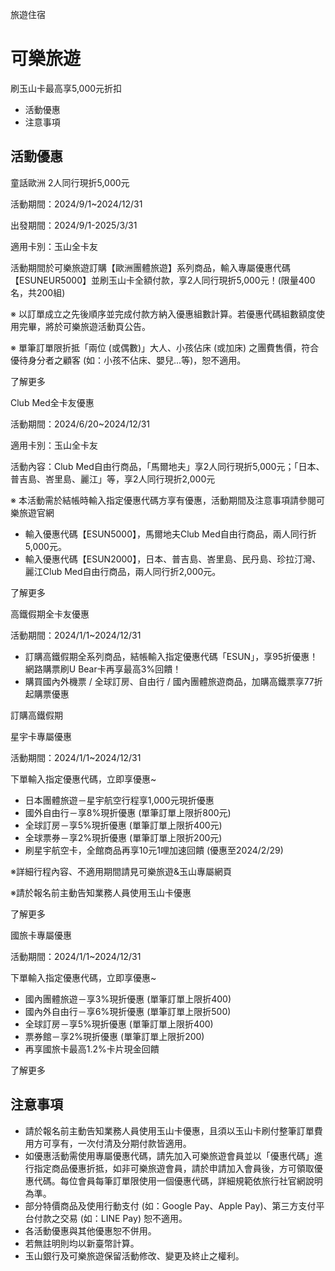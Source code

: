 旅遊住宿

# 可樂旅遊  

刷玉山卡最高享5,000元折扣

  * 活動優惠
  * 注意事項

## 活動優惠

童話歐洲 2人同行現折5,000元

活動期間：2024/9/1~2024/12/31

出發期間：2024/9/1-2025/3/31

適用卡別：玉山全卡友

活動期間於可樂旅遊訂購【歐洲團體旅遊】系列商品，輸入專屬優惠代碼【ESUNEUR5000】並刷玉山卡全額付款，享2人同行現折5,000元！(限量400名，共200組)

※ 以訂單成立之先後順序並完成付款方納入優惠組數計算。若優惠代碼組數額度使用完畢，將於可樂旅遊活動頁公告。

※ 單筆訂單限折抵「兩位 (或偶數)」大人、小孩佔床 (或加床) 之團費售價，符合優待身分者之顧客 (如：小孩不佔床、嬰兒...等)，恕不適用。

了解更多

Club Med全卡友優惠

活動期間：2024/6/20~2024/12/31

適用卡別：玉山全卡友

活動內容：Club Med自由行商品，「馬爾地夫」享2人同行現折5,000元；「日本、普吉島、峇里島、麗江」等，享2人同行現折2,000元

※ 本活動需於結帳時輸入指定優惠代碼方享有優惠，活動期間及注意事項請參閱可樂旅遊官網

  * 輸入優惠代碼【ESUN5000】，馬爾地夫Club Med自由行商品，兩人同行折5,000元。
  * 輸入優惠代碼【ESUN2000】，日本、普吉島、峇里島、民丹島、珍拉汀灣、麗江Club Med自由行商品，兩人同行折2,000元。

  

了解更多

高鐵假期全卡友優惠

活動期間：2024/1/1~2024/12/31

  * 訂購高鐵假期全系列商品，結帳輸入指定優惠代碼「ESUN」，享95折優惠！網路購票刷U Bear卡再享最高3%回饋！
  * 購買國內外機票 / 全球訂房、自由行 / 國內團體旅遊商品，加購高鐵票享77折起購票優惠

  

訂購高鐵假期

星宇卡專屬優惠

活動期間：2024/1/1~2024/12/31

下單輸入指定優惠代碼，立即享優惠~

  * 日本團體旅遊－星宇航空行程享1,000元現折優惠
  * 國外自由行－享8%現折優惠 (單筆訂單上限折800元)
  * 全球訂房－享5%現折優惠 (單筆訂單上限折400元)
  * 全球票券－享2%現折優惠 (單筆訂單上限折200元)
  * 刷星宇航空卡，全館商品再享10元1哩加速回饋 (優惠至2024/2/29)

※詳細行程內容、不適用期間請見可樂旅遊&玉山專屬網頁

※請於報名前主動告知業務人員使用玉山卡優惠

  
了解更多  
  

國旅卡專屬優惠

活動期間：2024/1/1~2024/12/31

下單輸入指定優惠代碼，立即享優惠~

  * 國內團體旅遊－享3%現折優惠 (單筆訂單上限折400)
  * 國內外自由行－享6%現折優惠 (單筆訂單上限折500)
  * 全球訂房－享5%現折優惠 (單筆訂單上限折400)
  * 票券館－享2%現折優惠 (單筆訂單上限折200)
  * 再享國旅卡最高1.2%卡片現金回饋

  
了解更多  
  

## 注意事項

  * 請於報名前主動告知業務人員使用玉山卡優惠，且須以玉山卡刷付整筆訂單費用方可享有，一次付清及分期付款皆適用。
  * 如優惠活動需使用專屬優惠代碼，請先加入可樂旅遊會員並以「優惠代碼」進行指定商品優惠折抵，如非可樂旅遊會員，請於申請加入會員後，方可領取優惠代碼。每位會員每筆訂單限使用一個優惠代碼，詳細規範依旅行社官網說明為準。
  * 部分特價商品及使用行動支付 (如：Google Pay、Apple Pay)、第三方支付平台付款之交易 (如：LINE Pay) 恕不適用。
  * 各活動優惠與其他優惠恕不併用。
  * 若無註明則均以新臺幣計算。
  * 玉山銀行及可樂旅遊保留活動修改、變更及終止之權利。

